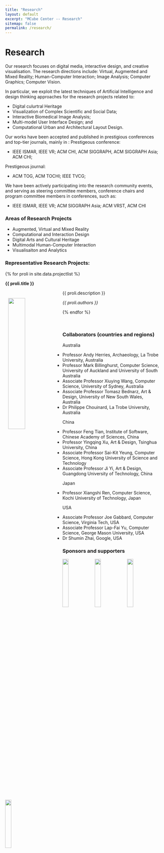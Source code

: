 ```yaml
---
title: "Research"
layout: default
excerpt: "MCube Center -- Research"
sitemap: false
permalink: /research/
---
```


# Research

Our research focuses on digital media, interactive design, and creative visualisation. The research directions include: Virtual, Augmented and Mixed Reality; Human-Computer Interaction; Image Analysis; Computer Graphics; Computer Vision.

In particular, we exploit the latest techniques of Artificial Intelligence and design thinking approaches for the research projects related to:
* Digital culurtral Heritage 
* Visualization of Complex Scientific and Social Data;
* Interactive Biomedical Image Analysis;
* Multi-model User Interface Design; and
* Computational Urban and Architectural Layout Design.

Our works have been accepted and published in prestigious conferences and top-tier journals, mainly in :
Prestigeous conference: 
* IEEE ISMAR, IEEE VR; ACM CHI, ACM SIGGRAPH, ACM SIGGRAPH Asia; ACM CHI;

Prestigeous journal:
* ACM TOG, ACM TOCHI; IEEE TVCG;  

We have been actively participating into the research community events, and serving as steering committee members, conference chairs and program committee members in conferences, such as:
* IEEE ISMAR, IEEE VR; ACM SIGGRAPH Asia; ACM VRST, ACM CHI 

### Areas of Research Projects
-	Augmented, Virtual and Mixed Reality
-	Computational and Interaction Design
-	Digital Arts and Cultural Heritage 
-	Multimodal Human-Computer Interaction
-	Visualisaiton and Analytics

### Representative Research Projects:
{% for proli in site.data.projectlist %}

<div class="row">
 <div class="well clearfix">
  <p><b>{{ proli.title }}</b></p>
  <!--
  <img src="{{ site.url }}{{ site.baseurl }}/images/pubpic/{{ proli.image }}" class="img-responsive" width="33%" style="float: left" />
  -->
  
  <img src="/images/project/{{ proli.image }}" width="33%" style="float: left; display: inline-block; margin: 25px 10px; " />
  <p> {{ proli.description }}</p>
  <p><em>{{ proli.authors }}</em></p>
 </div>
</div>

<!--
</div>
-->

{% endfor %}



<p> &nbsp; </p>




### Collaborators (countries and regions)
Australia 
* Professor Andy Herries, Archaeology, La Trobe University, Australia
* Professor Mark Billinghurst, Computer Science, University of Auckland and University of South Australia
* Associate Professor Xiuying Wang, Computer Science, University of Sydney, Australia
* Associate Professor Tomasz Bednarz, Art & Design, University of New South Wales, Australia
* Dr Philippe Chouinard, La Trobe University, Australia

China
* Professor Feng Tian, Institute of Software, Chinese Academy of Sciences, China
* Professor Yingqing Xu, Art & Design, Tsinghua University, China
* Associate Professor Sai-Kit Yeung, Computer Science, Hong Kong University of Science and Technology
* Associate Professor Ji Yi, Art & Design, Guangdong University of Technology, China

Japan
* Professor Xiangshi Ren, Computer Science, Kochi University of Technology, Japan

USA
* Associate Professor Joe Gabbard, Computer Science, Virginia Tech, USA
* Associate Professor Lap-Fai Yu, Computer Science, George Mason University, USA
* Dr Shumin Zhai, Google, USA



### Sponsors and supporters
<img src="https://m3lab-ltu.github.io/images/sponsor/deloitte.svg?sanitize=true" width="20%" height="20%">
<img src="https://m3lab-ltu.github.io/images/sponsor/Oracle_logo.svg?sanitize=true" width="20%" height="20%">
<img src="https://m3lab-ltu.github.io/images/sponsor/optus-logo.svg?sanitize=true" width="20%" height="20%">
<img src="https://m3lab-ltu.github.io/images/sponsor/Microsoft_logo.svg" width="20%" height="20%">


